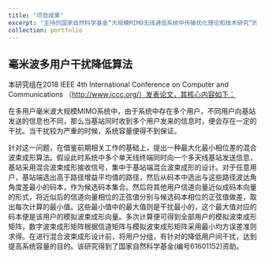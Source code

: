 ```yaml
---
title: "项目成果"
excerpt: "主持的国家自然科学基金“大规模MIMO无线通信系统中传输优化理论和技术研究”的研究成果-2"
collection: portfolio
---
```

## 毫米波多用户干扰降低算法

本研究组在2018  IEEE  4th  International  Conference on  Computer and Communications （http://www.iccc.org/）发表论文，其核心内容如下：

在多用户毫米波大规模MIMO系统中，由于系统中存在多个用户，不同用户向基站发送的信息也不同，那么当基站同时收到多个用户发来的信息时，便会存在一定的干扰。当干扰较为严重的时候，系统容量便得不到保证。

针对这一问题，在借鉴前期相关工作的基础上，提出一种最大化最小相位差的混合波束成形算法。假设此时系统中多个单天线终端同时向一个多天线基站发送信息，基站采用混合波束成形接收信号，集中于基站端混合波束成形的设计。对于任意用户，基站端选出高于路径增益平均值的路径，然后从码本中选出与这些路径波达角角度差最小的码本，作为候选码本集合。然后将其他用户信道向量近似成码本向量的形式，将近似后的信道向量相位的正弦值分别与候选码本相位的正弦值做差，取出每次计算的最小值。这些最小值中的最大值则是干扰最小的，这个最大值对应的码本便是该用户的模拟波束成形向量。多次计算便可得到全部用户的模拟波束成形矩阵，数字波束成形矩阵根据信道矩阵与模拟波束成形矩阵采用最小均方误差准则求得。在进行混合波束成形设计前，将用户分组，有针对的降低用户间干扰，达到提高系统容量的目的。该研究得到了国家自然科学基金(编号61601152)资助。
